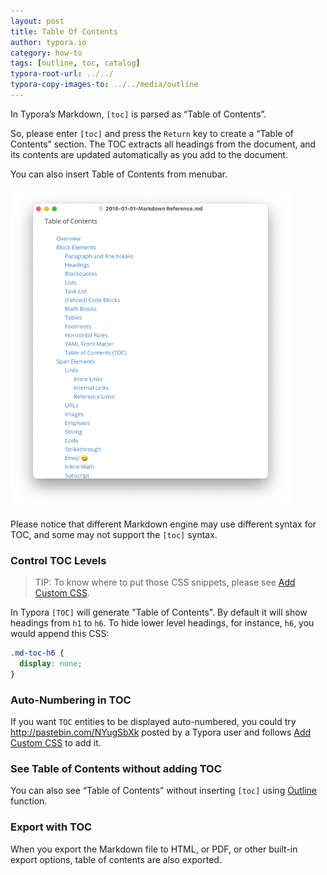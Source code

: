 ```yaml
---
layout: post
title: Table Of Contents
author: typora.io
category: how-to
tags: [outline, toc, catalog]
typora-root-url: ../../
typora-copy-images-to: ../../media/outline
---
```


In Typora’s Markdown, `[toc]` is parsed as “Table of Contents”.

So, please enter `[toc]` and press the `Return` key to create a “Table of Contents” section. The TOC extracts all headings from the document, and its contents are updated automatically as you add to the document.

You can also insert Table of Contents from menubar.

<img src="/media/outline/Screenshot 2023-05-09 at 11.15.19.png" alt="Screenshot 2023-05-09 at 11.15.19" style="zoom:50%;" />

Please notice that different Markdown engine may use different syntax for TOC, and some may not support the `[toc]` syntax.

### Control TOC Levels

> TIP: To know where to put those CSS snippets, please see [Add Custom CSS](/Add-Custom-CSS/).

In Typora `[TOC]` will generate "Table of Contents".  By default it will show headings from `h1` to `h6`. To hide lower level headings, for instance, `h6`, you would append this CSS:

```css
.md-toc-h6 {
  display: none;
}
```

### Auto-Numbering in TOC

If you want `TOC` entities to be displayed auto-numbered, you could try http://pastebin.com/NYugSbXk posted by a Typora user and follows  [Add Custom CSS](/Add-Custom-CSS/) to add it.

### See Table of Contents without adding TOC

You can also see “Table of Contents” without inserting `[toc]` using [Outline](/outline) function.

### Export with TOC

When you export the Markdown file to HTML, or PDF, or other built-in export options, table of contents are also exported. 